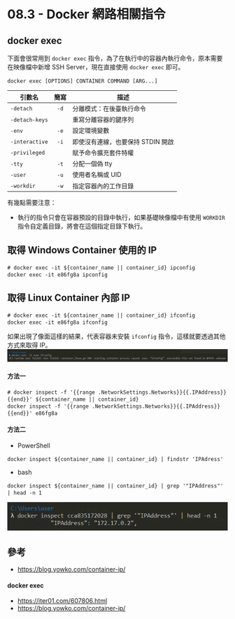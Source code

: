 # 08.3 - Docker 網路相關指令

## docker exec
下面會很常用到 `docker exec` 指令，為了在執行中的容器內執行命令，原本需要在映像檔中新增 SSH Server，現在直接使用 `docker exec` 即可。
```docker
docker exec [OPTIONS] CONTAINER COMMAND [ARG...]
```

| 引數名 | 簡寫 | 描述 |
| --- | :---: | --- |
| `-detach` | `-d` | 分離模式：在後臺執行命令 |
| `-detach-keys` | | 重寫分離容器的鍵序列 |
| `-env` | `-e` | 設定環境變數 |
| `-interactive` | `-i` | 即使沒有連線，也要保持 STDIN 開啟 |
| `-privileged` | | 賦予命令擴充套件特權 |
| `-tty` | `-t` | 分配一個偽 tty |
| `-user` | `-u` | 使用者名稱或 UID |
| `-workdir` | `-w` | 指定容器內的工作目錄 |

有幾點需要注意：
* 執行的指令只會在容器預設的目錄中執行，如果基礎映像檔中有使用 `WORKDIR` 指令自定義目錄，將會在這個指定目錄下執行。

## 取得 Windows Container 使用的 IP

```docker
# docker exec -it ${container_name || container_id} ipconfig
docker exec -it e86fg8a ipconfig
```

## 取得 Linux Container 內部 IP
```docker
# docker exec -it ${container_name || container_id} ifconfig
docker exec -it e86fg8a ifconfig
```

如果出現了像面這樣的結果，代表容器未安裝 `ifconfig` 指令，這樣就要透過其他方式來取得 IP。
![](/images/docker/8.3-1.png)

#### 方法一
```docker
# docker inspect -f '{{range .NetworkSettings.Networks}}{{.IPAddress}}{{end}}' ${container_name || container_id}
docker inspect -f '{{range .NetworkSettings.Networks}}{{.IPAddress}}{{end}}' e86fg8a
```

#### 方法二

* PowerShell
```docker
docker inspect ${container_name || container_id} | findstr 'IPAdress'
```

* bash
```docker
docker inspect ${container_name || container_id} | grep '"IPAddress"' | head -n 1
```
![](/images/docker/8.3-2.png)

## 參考
* https://blog.yowko.com/container-ip/

#### docker exec
* https://iter01.com/607806.html
* https://blog.yowko.com/container-ip/
